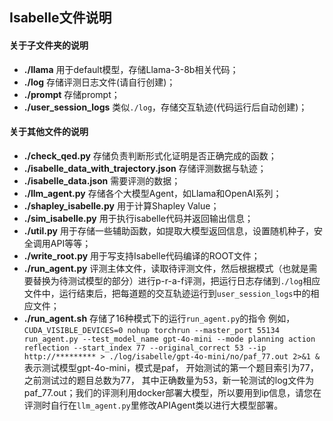 ## Isabelle文件说明
#### 关于子文件夹的说明
+ **./llama** 用于default模型，存储Llama-3-8b相关代码；
+ **./log** 存储评测日志文件(请自行创建)；
+ **./prompt** 存储prompt；
+ **./user_session_logs** 类似```./log```，存储交互轨迹(代码运行后自动创建)；


#### 关于其他文件的说明
+ **./check_qed.py** 存储负责判断形式化证明是否正确完成的函数；
+ **./isabelle_data_with_trajectory.json** 存储评测数据与轨迹；
+ **./isabelle_data.json** 需要评测的数据；
+ **./llm_agent.py** 存储各个大模型Agent，如Llama和OpenAI系列；
+ **./shapley_isabelle.py** 用于计算Shapley Value；
+ **./sim_isabelle.py** 用于执行isabelle代码并返回输出信息；
+ **./util.py** 用于存储一些辅助函数，如提取大模型返回信息，设置随机种子，安全调用API等等；
+ **./write_root.py** 用于写支持Isabelle代码编译的ROOT文件；
+ **./run_agent.py** 评测主体文件，读取待评测文件，然后根据模式（也就是需要替换为待测试模型的部分）进行p-r-a-f评测，把运行日志存储到```./log```相应文件中，运行结束后，把每道题的交互轨迹运行到```user_session_logs```中的相应文件；
+ **./run_agent.sh** 存储了16种模式下的运行```run_agent.py```的指令
例如，```CUDA_VISIBLE_DEVICES=0 nohup torchrun --master_port 55134 run_agent.py --test_model_name gpt-4o-mini --mode planning action reflection --start_index 77 --original_correct 53 --ip http://********* > ./log/isabelle/gpt-4o-mini/no/paf_77.out 2>&1 &```   表示测试模型gpt-4o-mini，模式是paf， 开始测试的第一个题目索引为77， 之前测试过的题目总数为77， 其中正确数量为53，新一轮测试的log文件为paf_77.out；我们的评测利用docker部署大模型，所以要用到ip信息，请您在评测时自行在```llm_agent.py```里修改APIAgent类以进行大模型部署。

